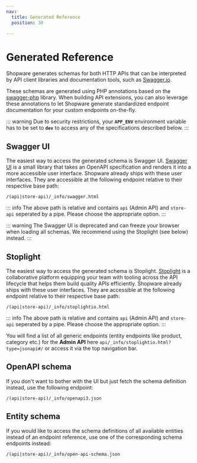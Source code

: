 ```yaml
---
nav:
  title: Generated Reference
  position: 30

---
```


# Generated Reference

Shopware generates schemas for both HTTP APIs that can be interpreted by API client libraries and documentation tools, such as [Swagger.io](https://swagger.io/).

These schemas are generated using PHP annotations based on the [swagger-php](https://github.com/zircote/swagger-php) library. When building API extensions, you can also leverage these annotations to let Shopware generate standardized endpoint documentation for your custom endpoints on-the-fly.

::: warning
Due to security restrictions, your **`APP_ENV`** environment variable has to be set to **`dev`** to access any of the specifications described below.
:::

## Swagger UI

The easiest way to access the generated schema is Swagger UI. [Swagger UI](https://swagger.io/tools/swagger-ui/) is a small library that takes an OpenAPI specification and renders it into a more accessible user interface. Shopware already ships with these user interfaces. They are accessible at the following endpoint relative to their respective base path:

```text
/(api|store-api)/_info/swagger.html
```

::: info
The above path is relative and contains `api` (Admin API) and `store-api` seperated by a pipe. Please choose the appropriate option.
:::

::: warning
The Swagger UI is deprecated and can freeze your browser when loading all schemas. We recommend using the Stoplight (see below) instead.
:::

## Stoplight

The easiest way to access the generated schema is Stoplight. [Stoplight](https://docs.stoplight.io/) is a collaborative platform equipping your team with tooling across the API lifecycle that helps them build quality APIs efficiently. Shopware already ships with these user interfaces. They are accessible at the following endpoint relative to their respective base path:

```text
/(api|store-api)/_info/stoplightio.html
```

::: info
The above path is relative and contains `api` (Admin API) and `store-api` seperated by a pipe. Please choose the appropriate option.
:::

You will find a list of all generic endpoints (entity endpoints like product, category etc.) for the **Admin API** here `api/_info/stoplightio.html?type=jsonapi#/` or access it via the top navigation bar.

## OpenAPI schema

If you don't want to bother with the UI but just fetch the schema definition instead, use the following endpoint:

```text
/(api|store-api)/_info/openapi3.json
```

## Entity schema

If you would like to access the schema definitions of all available entities instead of an endpoint reference, use one of the corresponding schema endpoints instead:

```text
/(api|store-api)/_info/open-api-schema.json
```
